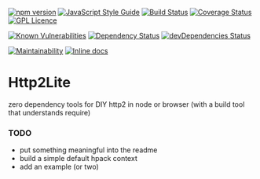 [![npm version](https://badge.fury.io/js/http2lite.svg)](https://badge.fury.io/js/http2lite)
[![JavaScript Style Guide](https://img.shields.io/badge/code_style-standard-brightgreen.svg)](https://standardjs.com)
[![Build Status](https://travis-ci.com/dtudury/Http2Lite.svg?branch=master)](https://travis-ci.com/dtudury/Http2Lite)
[![Coverage Status](https://coveralls.io/repos/github/dtudury/Http2Lite/badge.svg?branch=master)](https://coveralls.io/github/dtudury/Http2Lite?branch=master)
[![GPL Licence](https://badges.frapsoft.com/os/gpl/gpl.png?v=103)](https://opensource.org/licenses/GPL-3.0/)

[![Known Vulnerabilities](https://snyk.io/test/github/dtudury/Http2Lite/badge.svg)](https://snyk.io/test/github/dtudury/Http2Lite)
[![Dependency Status](https://david-dm.org/dtudury/Http2Lite.svg)](https://david-dm.org/dtudury/Http2Lite)
[![devDependencies Status](https://david-dm.org/dtudury/Http2Lite/dev-status.svg)](https://david-dm.org/dtudury/Http2Lite?type=dev)

[![Maintainability](https://api.codeclimate.com/v1/badges/c325ed082797477c14fc/maintainability)](https://codeclimate.com/github/dtudury/Http2Lite/maintainability)
[![Inline docs](http://inch-ci.org/github/dtudury/http2lite.svg?branch=master)](http://inch-ci.org/github/dtudury/http2lite)

# Http2Lite
zero dependency tools for DIY http2 in node or browser (with a build tool that understands require)

### TODO
* put something meaningful into the readme
* build a simple default hpack context
* add an example (or two)
